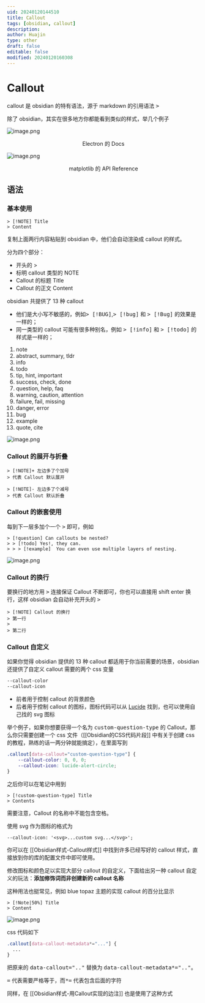 ```yaml
---
uid: 20240120144510
title: Callout
tags: [obsidian, callout]
description: 
author: Huajin
type: other
draft: false
editable: false
modified: 20240120160308
---
```


# Callout

callout 是 obsidian 的特有语法，源于 markdown 的引用语法 <kbd>></kbd>

除了 obsidian，其实在很多地方你都能看到类似的样式，举几个例子

![image.png](https://cdn.pkmer.cn/images/20240120144817.png!pkmer)

<center>Electron 的 Docs</center>

![image.png](https://cdn.pkmer.cn/images/20240120145249.png!pkmer)

<center>matplotlib 的 API Reference</center>

## 语法

### 基本使用

```
> [!NOTE] Title
> Content
```

复制上面两行内容粘贴到 obsidian 中，他们会自动渲染成 callout 的样式。

分为四个部分：

- 开头的 >
- 标明 callout 类型的 NOTE
- Callout 的标题 Title
- Callout 的正文 Content

obsidian 共提供了 13 种 callout

- 他们是大小写不敏感的，例如<kbd>> [!BUG]</kbd>,<kbd>> [!bug]</kbd> 和 <kbd>> [!Bug]</kbd> 的效果是一样的；
- 同一类型的 callout 可能有很多种别名，例如 <kbd>> [!info]</kbd> 和 <kbd>> [!todo]</kbd> 的样式是一样的；

1. note
2. abstract, summary, tldr
3. info
4. todo
5. tip, hint, important
6. success, check, done
7. question, help, faq
8. warning, caution, attention
9. failure, fail, missing
10. danger, error
11. bug
12. example
13. quote, cite

![image.png](https://cdn.pkmer.cn/images/20240120150627.png!pkmer)

### Callout 的展开与折叠

```
> [!NOTE]+ 左边多了个加号
> 代表 Callout 默认展开

> [!NOTE]- 左边多了个减号
> 代表 Callout 默认折叠
```

### Callout 的嵌套使用

每到下一层多加个一个 <kbd>></kbd> 即可，例如

```
> [!question] Can callouts be nested?
> > [!todo] Yes!, they can.
> > > [!example]  You can even use multiple layers of nesting.
```

![image.png](https://cdn.pkmer.cn/images/20240120151430.png!pkmer)

### Callout 的换行

要换行的地方用 <kbd>></kbd> 连接保证 Callout 不断即可，你也可以直接用 shift enter 换行，这样 obsidian 会自动补充开头的 <kbd>></kbd>

```
> [!NOTE] Callout 的换行
> 第一行
> 
> 第二行
```

### Callout 自定义

如果你觉得 obsidian 提供的 13 种 callout 都适用于你当前需要的场景，obsidian 还提供了自定义 callout 需要的两个 css 变量

```css
--callout-color
--callout-icon
```

- 前者用于控制 callout 的背景颜色
- 后者用于控制 callout 的图标，图标代码可以从 [Lucide](https://lucide.dev/) 找到，也可以使用自己找的 svg 图标

举个例子，如果你想要获得一个名为 <kbd>custom-question-type</kbd> 的 Callout，那么你只需要创建一个 css 文件（[[Obsidian的CSS代码片段]] 中有关于创建 css 的教程，熟练的话一两分钟就能搞定），在里面写到

```css
.callout[data-callout="custom-question-type"] {
    --callout-color: 0, 0, 0;
    --callout-icon: lucide-alert-circle;
}
```

之后你可以在笔记中用到

```
> [!custom-question-type] Title
> Contents
```

需要注意，Callout 的名称中不能包含空格。

使用 svg 作为图标的格式为

```
--callout-icon: '<svg>...custom svg...</svg>';
```

你可以在 [[Obsidian样式-Callout样式]] 中找到许多已经写好的 callout 样式，直接放到你的库的配置文件中即可使用。

修改图标和颜色足以实现大部分 callout 的自定义，下面给出另一种 callout 自定义的玩法：**添加修饰词而非创建新的 callout 名称**

这种用法也挺常见，例如 blue topaz 主题的实现 callout 的百分比显示

```
> [!Note|50%] Title
> Content
```

![image.png](https://cdn.pkmer.cn/images/20240120153917.png!pkmer)

css 代码如下

```css
.callout[data-callout-metadata*="..."] {
  ...
}
```

把原来的 <kbd>data-callout=".."</kbd> 替换为 <kbd>data-callout-metadata*=".."</kbd>。

<kbd>=</kbd> 代表需要严格等于，而<kbd>*=</kbd> 代表包含后面的字符

同样，在 [[Obsidian样式-用Callout实现的边注]] 也是使用了这种方式
